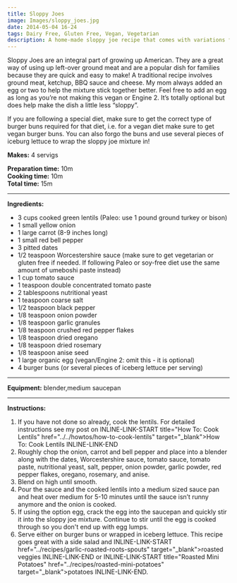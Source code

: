 ```yaml
---
title: Sloppy Joes
image: Images/sloppy_joes.jpg
date: 2014-05-04 16-24
tags: Dairy Free, Gluten Free, Vegan, Vegetarian
description: A home-made sloppy joe recipe that comes with variations for vegetarians, vegans, and even those following a dairy-free, gluten-free, Paleo or Engine 2 diet!
---
```

Sloppy Joes are an integral part of growing up American. They are a great way of using up left-over ground meat and are a popular dish for families because they are quick and easy to make! A traditional recipe involves ground meat, ketchup, BBQ sauce and cheese. My mom always added an egg or two to help the mixture stick together better. Feel free to add an egg as long as you’re not making this vegan or Engine 2. It’s totally optional but does help make the dish a little less “sloppy”.

If you are following a special diet, make sure to get the correct type of burger buns required for that diet, i.e. for a vegan diet make sure to get vegan burger buns. You can also forgo the buns and use several pieces of iceburg lettuce to wrap the sloppy joe mixture in!

**Makes:** 4 servigs

**Preparation time:** 10m  
**Cooking time:** 10m  
**Total time:** 15m

---

**Ingredients:**

- 3 cups cooked green lentils (Paleo: use 1 pound ground turkey or bison)
- 1 small yellow onion
- 1 large carrot (8-9 inches long)
- 1 small red bell pepper
- 3 pitted dates
- 1/2 teaspoon Worcestershire sauce (make sure to get vegetarian or gluten free if needed. If following Paleo or soy-free diet use the same amount of umeboshi paste instead)
- 1 cup tomato sauce
- 1 teaspoon double concentrated tomato paste
- 2 tablespoons nutritional yeast
- 1 teaspoon coarse salt
- 1/2  teaspoon black pepper
- 1/8 teaspoon onion powder
- 1/8 teaspoon garlic granules
- 1/8 teaspoon crushed red pepper flakes
- 1/8 teaspoon dried oregano
- 1/8 teaspoon dried rosemary
- 1/8 teaspoon anise seed
- 1 large organic egg (vegan/Engine 2: omit this - it is optional)
- 4 burger buns (or several pieces of iceberg lettuce per serving)


---

**Equipment:** blender,medium saucepan

---

**Instructions:**

1. If you have not done so already, cook the lentils. For detailed instructions see my post on INLINE-LINK-START title="How To: Cook Lentils" href="../../howtos/how-to-cook-lentils" target="_blank">How To: Cook Lentils INLINE-LINK-END
1. Roughly chop the onion, carrot and bell pepper and place into a blender along with the dates, Worcestershire sauce, tomato sauce, tomato paste, nutritional yeast, salt, pepper, onion powder, garlic powder, red pepper flakes, oregano, rosemary, and anise. 
1. Blend on high until smooth.
1. Pour the sauce and the cooked lentils into a medium sized sauce pan and heat over medium for 5-10 minutes until the sauce isn’t runny anymore and the onion is cooked. 
1. If using the option egg, crack the egg into the saucepan and quickly stir it into the sloppy joe mixture. Continue to stir until the egg is cooked through so you don't end up with egg lumps. 
1. Serve either on burger buns or wrapped in iceberg lettuce. This recipe goes great with a side salad and INLINE-LINK-START href="../recipes/garlic-roasted-roots-spouts" target="_blank">roasted veggies INLINE-LINK-END or INLINE-LINK-START title="Roasted Mini Potatoes" href="../recipes/roasted-mini-potatoes" target="_blank">potatoes INLINE-LINK-END.

